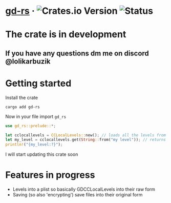 # [gd-rs](https://crates.io/crates/gd-rs) &middot; ![Crates.io Version](https://img.shields.io/crates/v/gd-rs) ![Status](https://img.shields.io/badge/Status-NOT%20FINISHED-FA0000)

# The crate is in development
## If you have any questions dm me on discord @lolikarbuzik

# Getting started
Install the crate
```
cargo add gd-rs
```

Now in your file import `gd_rs`
```rust
use gd_rs::prelude::*;

let cclocallevels = CCLocalLevels::new(); // loads all the levels from the savefile
let my_level = cclocallevels.get(String::from("my level")); // returns option GDLocalLevel
println!("{my_level:?}");
```

I will start updating this crate soon

# Features in progress
- Levels into a plist so basically GDCCLocalLevels into their raw form
- Saving (so also 'encrypting') save files into their original form

